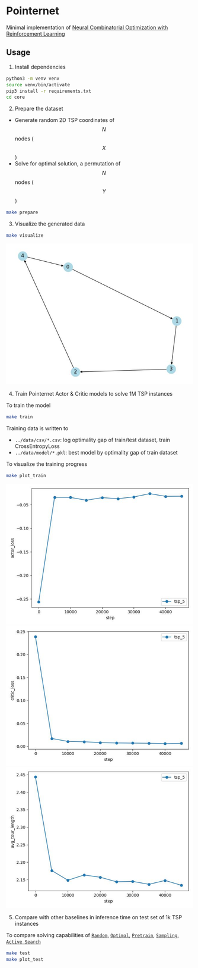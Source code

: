 # Pointernet

Minimal implementation of [Neural Combinatorial Optimization with Reinforcement Learning](https://arxiv.org/abs/1611.09940)


## Usage

1. Install dependencies
```bash
python3 -m venv venv
source venv/bin/activate
pip3 install -r requirements.txt
cd core
```

2. Prepare the dataset
- Generate random 2D TSP coordinates of $$N$$ nodes ($$X$$)
- Solve for optimal solution, a permutation of $$N$$ nodes ($$Y$$)
```bash
make prepare
```

3. Visualize the generated data

```bash
make visualize
```
![Optimal tour, 5 nodes TSP](figure/plot_opt_tour_tsp_5.jpg "Example of generated TSP instance with 5 nodes and its optimal tour")


4. Train Pointernet Actor & Critic models to solve 1M TSP instances

To train the model
```bash
make train
```

Training data is written to
- `../data/csv/*.csv`: log optimality gap of train/test dataset, train CrossEntropyLoss
- `../data/model/*.pkl`: best model by optimality gap of train dataset

To visualize the training progress
```bash
make plot_train
```
![Actor loss](figure/plot_line_actor_loss.jpg)
![Critic loss](figure/plot_line_critic_loss.jpg)
![Avg tour length](figure/plot_line_avg_tour_length.jpg)

5. Compare with other baselines in inference time on test set of 1k TSP instances

To compare solving capabilities of
[`Random`](./core/lib/solver/random.py),
[`Optimal`](./core/lib/solver/optimal.py),
[`Pretrain`](./core/lib/solver/pretrain.py),
[`Sampling`](./core/lib/solver/sampling.py),
[`Active Search`](./core/lib/solver/active_search.py)
```bash
make test
make plot_test
```
